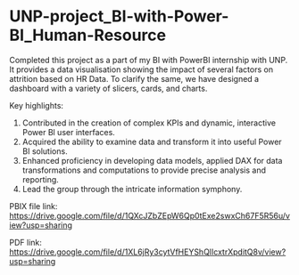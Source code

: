 # UNP-project_BI-with-Power-BI_Human-Resource

Completed this project as a part of my BI with PowerBI internship with UNP. It provides a data visualisation showing the impact of several factors on attrition based on HR Data. To clarify the same, we have designed a dashboard with a variety of slicers, cards, and charts.

Key highlights:
1) Contributed in the creation of complex KPIs and dynamic, interactive Power Bl user interfaces.
2) Acquired the ability to examine data and transform it into useful Power BI solutions.
3) Enhanced proficiency in developing data models, applied DAX for data transformations and computations to provide precise analysis and reporting.
4) Lead the group through the intricate information symphony.

PBIX file link: https://drive.google.com/file/d/1QXcJZbZEpW6Qp0tExe2swxCh67F5R56u/view?usp=sharing

PDF link: https://drive.google.com/file/d/1XL6jRy3cytVfHEYShQlIcxtrXpditQ8v/view?usp=sharing
